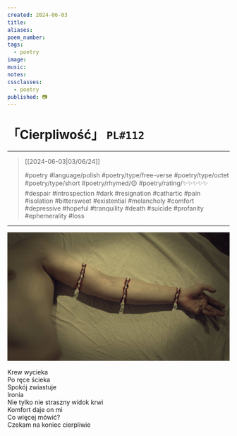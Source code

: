 ```yaml
---
created: 2024-06-03
title:
aliases:
poem_number:
tags:
  - poetry
image:
music:
notes:
cssclasses:
  - poetry
published: 📷
---
```

# 「Cierpliwość」 `PL#112`

---

> [[2024-06-03|03/06/24]]
> 
> #poetry 
> #language/polish 
> #poetry/type/free-verse #poetry/type/octet #poetry/type/short 
> #poetry/rhymed/🟡 
> #poetry/rating/✨✨✨✨✨ 
> #despair #introspection #dark #resignation #cathartic #pain #isolation #bittersweet #existential #melancholy #comfort #depressive #hopeful #tranquility #death #suicide #profanity #ephemerality #loss 

---

![poem-cierpliwość](../!art/poem-cierpliwość.jpg)


Krew wycieka  
Po ręce ścieka  
Spokój zwiastuje  
Ironia  
Nie tylko nie straszny widok krwi  
Komfort daje on mi  
Co więcej mówić?  
Czekam na koniec cierpliwie